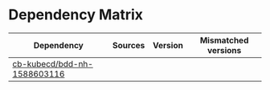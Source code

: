 # Dependency Matrix

Dependency | Sources | Version | Mismatched versions
---------- | ------- | ------- | -------------------
[cb-kubecd/bdd-nh-1588603116](https://github.com/cb-kubecd/bdd-nh-1588603116.git) |  | []() | 
